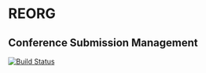 # REORG
## Conference Submission Management

[![Build
Status](https://travis-ci.org/therealpadams/reorg.svg)](https://travis-ci.org/therealpadams/reorg)
